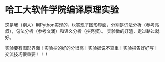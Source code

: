 哈工大软件学院编译原理实验
============================

这是我（别人）用Python实现的，tk实现了图形界面，分别是词法分析（参考亮叔），句法分析（参考文澜）和语义分析（抄亮叔）。
实验做的好渣，走过路过就好。

实验要有图形界面！实验抄的好的分很高！实验据说不查重！实验报告好好写！
交流技巧很重要！！！
